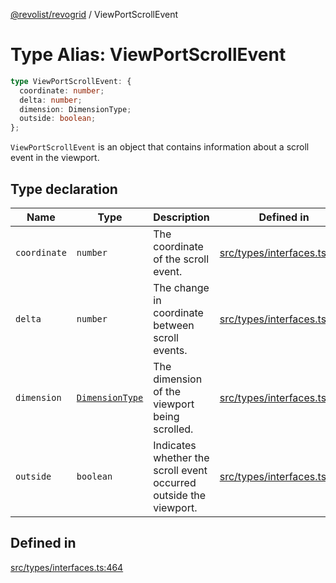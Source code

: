 [@revolist/revogrid](README.md) / ViewPortScrollEvent

# Type Alias: ViewPortScrollEvent

```ts
type ViewPortScrollEvent: {
  coordinate: number;
  delta: number;
  dimension: DimensionType;
  outside: boolean;
};
```

`ViewPortScrollEvent` is an object that contains information about a scroll
event in the viewport.

## Type declaration

| Name | Type | Description | Defined in |
| ------ | ------ | ------ | ------ |
| `coordinate` | `number` | The coordinate of the scroll event. | [src/types/interfaces.ts:472](https://github.com/revolist/revogrid/blob/13653d8ee505d63a363463d1b61354eec56320a1/src/types/interfaces.ts#L472) |
| `delta` | `number` | The change in coordinate between scroll events. | [src/types/interfaces.ts:476](https://github.com/revolist/revogrid/blob/13653d8ee505d63a363463d1b61354eec56320a1/src/types/interfaces.ts#L476) |
| `dimension` | [`DimensionType`](TypeAlias.DimensionType.md) | The dimension of the viewport being scrolled. | [src/types/interfaces.ts:468](https://github.com/revolist/revogrid/blob/13653d8ee505d63a363463d1b61354eec56320a1/src/types/interfaces.ts#L468) |
| `outside` | `boolean` | Indicates whether the scroll event occurred outside the viewport. | [src/types/interfaces.ts:480](https://github.com/revolist/revogrid/blob/13653d8ee505d63a363463d1b61354eec56320a1/src/types/interfaces.ts#L480) |

## Defined in

[src/types/interfaces.ts:464](https://github.com/revolist/revogrid/blob/13653d8ee505d63a363463d1b61354eec56320a1/src/types/interfaces.ts#L464)
